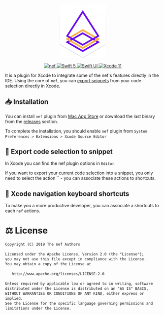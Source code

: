 <p align="center">
    <img src="https://github.com/bow-swift/bow-art/blob/master/assets/nef-brand-xcode-shadow.png?raw=true" alt="nef: an Xcode 11 plugin" width="30%"/>
</p>

<p align="center">
    <a href="https://github.com/bow-swift/nef">
    <img src="https://img.shields.io/badge/nef-%E2%9C%93-blueviolet" alt="nef">
    </a>
    <a href="https://swift.org/download">
    <img src="https://img.shields.io/badge/swift-5-ED523F.svg?style=flat" alt="Swift 5">
    </a>
    <a href="https://developer.apple.com/xcode/swiftui">
    <img src="https://img.shields.io/badge/Swift%20UI-%E2%9C%93-orange" alt="Swift UI">
    </a>
    <a href="https://developer.apple.com/xcode">
    <img src="https://img.shields.io/badge/IDE-Xcode%2011-blue" alt="Xcode 11">
    </a>
</p>

It is a plugin for Xcode to integrate some of the nef's features directly in the IDE. Using the core of `nef`, you can [export snippets](https://github.com/bow-swift/nef#-exporting-carbon-code-snippets) from your code selection directly in Xcode.

## 📥 Installation

You can install `nef` plugin from [Mac App Store](TODO) or download the last binary from the [releases](https://github.com/bow-swift/nef-plugin/releases) section.

To complete the installation, you should enable `nef` plugin from `System Preferences > Extensions > Xcode Source Editor`

## 🌁 Export code selection to snippet

In Xcode you can find the nef plugin options in `Editor`. 

If you want to export your current code selection into a snippet, you only need to select the action `` - you can associate these actions to shortcuts.

## 🔨 Xcode navigation keyboard shortcuts

To make you a more productive developer, you can associate a shortcuts to each `nef` actions.

# ⚖️ License

    Copyright (C) 2019 The nef Authors

    Licensed under the Apache License, Version 2.0 (the "License");
    you may not use this file except in compliance with the License.
    You may obtain a copy of the License at

       http://www.apache.org/licenses/LICENSE-2.0

    Unless required by applicable law or agreed to in writing, software
    distributed under the License is distributed on an "AS IS" BASIS,
    WITHOUT WARRANTIES OR CONDITIONS OF ANY KIND, either express or implied.
    See the License for the specific language governing permissions and
    limitations under the License.
